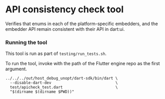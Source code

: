 # API consistency check tool

Verifies that enums in each of the platform-specific embedders, and the embedder
API remain consistent with their API in dart:ui.

### Running the tool

This tool is run as part of `testing/run_tests.sh`.

To run the tool, invoke with the path of the Flutter engine repo as the first
argument.

```
../../../out/host_debug_unopt/dart-sdk/bin/dart \
  --disable-dart-dev                            \
  test/apicheck_test.dart                       \
  "$(dirname $(dirname $PWD))"
```
